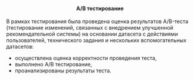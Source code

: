 <h4 align="center">А/В тестирование</a></h4>

В рамках тестирования была проведена оценка результатов A/B-теста (тестирование изменений, связанных с внедрением улучшенной рекомендательной системы) на основании датасета с действиями пользователей, технического задания и нескольких вспомогательных датасетов:

- осуществлена оценка корректности проведения теста,
- выполнено А/В тестирование,
- проанализированы результаты теста.
